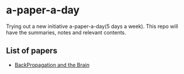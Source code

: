 # a-paper-a-day
Trying out a new initiative a-paper-a-day(5 days a week). This repo will have the summaries, notes and relevant contents.

## List of papers

* [BackPropagation and the Brain](https://github.com/m2kulkarni/a-paper-a-day/blob/main/files/backprop-and-the-brain.pdf)

